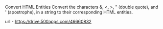 Convert HTML Entities
Convert the characters &, <, >, " (double quote), and ' (apostrophe), in a string to their corresponding HTML entities.


url - https://drive.500apps.com/46660832